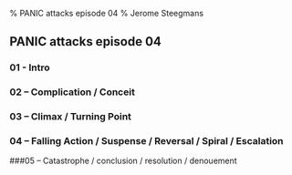 % PANIC attacks episode 04
% Jerome Steegmans

## PANIC attacks episode 04

### 01 - Intro

<!-- pre-existing conflict  / exposition -->

<!-- ACT ONE: On the way through the building, Louis encounters another patient, Shannon Ulger, who recognizes some sort of kinship. -->

<!-- ACT ONE: It is not another dark place, but the same, Ulger says. "You have a window inside you. I have a window too. They are different windows, but they look out onto the same space, onto the same darkness. But ... you don't even know who you are." -->

<!-- ACT ONE: Bellamy pushes Louis to open up. Louis refuses. He doesn't want to talk about anything. -->



<!--more-->
### 02 – Complication / Conceit 

<!-- encounter pre-existing conflict - Crossing The First Threshold -->

<!-- ACT TWO:  Bellamy: "If you can master yourself, you will find comfort here." (an interdiction to be violated) -->
<!-- ACT TWO: Doctor Bellamy: "The path has to be walked every day, Louis. If you want to get better, you need to apply yourself. This is no easy thing here. You can't rely on your mother's teat any longer. If you don't set some goals and work toward them, your life here will be miserable. -->
<!-- ACT TWO: you are different, special. this is a place for people like you. you will be safe here. our residents will welcome you. Louis lets his guard down.
-->


### 03 – Climax / Turning Point 	

<!-- Approach the Inmost Cave -->

<!-- ACT THREE: Bellamy pushes Louis closer to the darkness within him. Closer than he wants to go. He bullies him toward it. When Louis approaches it, there is something different about it. Something unusual and frightening. He hears a voice whispering in the darkness - he can't make out the words, but he hears cries of rage and anguish. Claws scratching at the door. -->
<!-- ACT THREE: Long ago, Louis boarded up the dark place in the woods of his mind. A cave ... He boarded it up, sealed it and let the path get overgrown. Bellamy pushes Louis on a guided meditation. They walk down the path together, clearing away the brush that has grown over it. Louis is reminded of his flight through the woods, his flight from the terrible ordeal in which he lost his mother. -->
<!-- ACT THREE: Louis is disturbed, frightened. Wants to stop. Bellamy pushes him onward. They arrive at the cave, and the boards have been broken. The bricks he carefully laid have been knocked in. -->
<!-- ACT THREE: This is good, Bellamy says. "You can't keep your inner life locked away. You must confront it. It may be difficult, especially if you do not feel ready, but you must confront it." But no ... nothing broke *out* of the cave. Something forced its way *in*. Louis can hear it down there ... growling in pain and anger. -->
<!-- ACT THREE: Louis turns away in fear. He breaks from the meditation. "I can't ..." he says. -->


### 04 – Falling Action / Suspense / Reversal / Spiral / Escalation		

<!-- Reward	- The Ultimate Boon -->

<!-- ACT FOUR: Back in the dorms, Louis is not welcomed. Other patients or 'guests' rattle their doors, smash their plates and scream at Louis. They sense something inside him. Something lurking inside of Louis' dark place. Shannon Ulger is to be Louis' roommate, but he rails against Louis. At first he is hopeful. They have something in common. "I don't meet many of our kind," he says. But ... "There is something in you ... something terrible," he says. "Get it away. Get away." He attacks Louis, who fears for his life. He is being beaten to a pulp when the wards come into the room and stop the fight. they haul Louis away and lock him in solitary confinement.  -->


###05 – Catastrophe / conclusion / resolution / denouement

<!-- Resurrection - Master of Two Worlds -->

<!-- ACT FIVE:  Louis: Why am I locked up? Why am I being punished? I was attacked without reason ... Bellamy: Louis ... You had better pray that Shannon survives. You nearly killed him. If you don't get a hold of your rage ... if you don't apply yourself, there is little we can do for you here. -->
